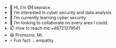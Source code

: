- 👋 Hi, I’m @Eseprace
- 👀 I’m interested in cyber security and data analysis
- 🌱 I’m currently learning cyber security
- 💞️ I’m looking to collaborate on every area I could.
- 📫 How to reach me:+46721279541
- 😄 Pronouns: Mr.
- ⚡ Fun fact: ...empathy

<!---
Eseprace/Eseprace is a ✨ special ✨ repository because its `README.md` (this file) appears on your GitHub profile.
You can click the Preview link to take a look at your changes.
--->

